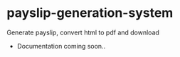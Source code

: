 # payslip-generation-system
Generate payslip, convert html to pdf and download
-  Documentation coming soon..
